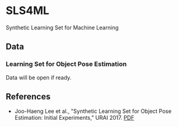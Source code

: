 # SLS4ML
Synthetic Learning Set for Machine Learning

## Data
### Learning Set for Object Pose Estimation
Data will be open if ready.

## References
- Joo-Haeng Lee et al., "Synthetic Learning Set for Object Pose Estimation: Initial Experiments," URAI 2017. [PDF](https://github.com/joohaeng/SLS4ML/blob/master/URAI2017%20ModMan.SLS%20Revision.pdf)
